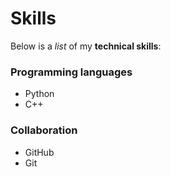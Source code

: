 # Skills

Below is a *list* of my **technical skills**:

### Programming languages
- Python
- C++

### Collaboration
- GitHub
- Git
